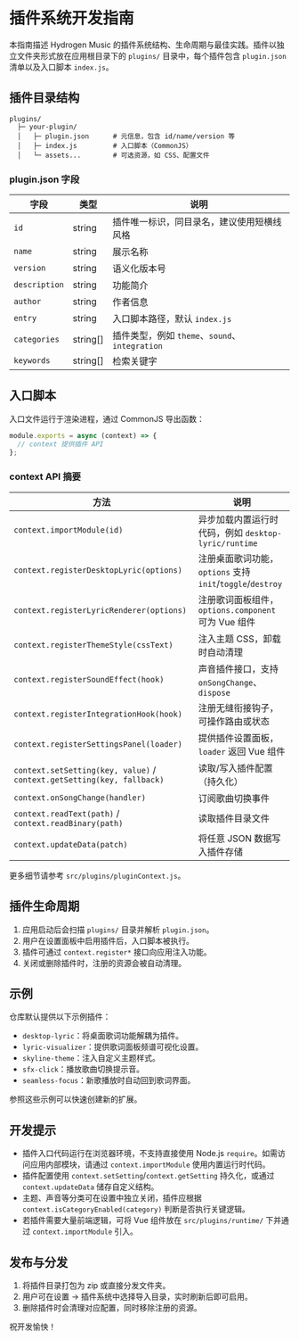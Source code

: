 # 插件系统开发指南

本指南描述 Hydrogen Music 的插件系统结构、生命周期与最佳实践。插件以独立文件夹形式放在应用根目录下的 `plugins/` 目录中，每个插件包含 `plugin.json` 清单以及入口脚本 `index.js`。

## 插件目录结构

```
plugins/
  ├─ your-plugin/
  │   ├─ plugin.json      # 元信息，包含 id/name/version 等
  │   ├─ index.js         # 入口脚本（CommonJS）
  │   └─ assets...        # 可选资源，如 CSS、配置文件
```

### plugin.json 字段

| 字段 | 类型 | 说明 |
| ---- | ---- | ---- |
| `id` | string | 插件唯一标识，同目录名，建议使用短横线风格 |
| `name` | string | 展示名称 |
| `version` | string | 语义化版本号 |
| `description` | string | 功能简介 |
| `author` | string | 作者信息 |
| `entry` | string | 入口脚本路径，默认 `index.js` |
| `categories` | string[] | 插件类型，例如 `theme`、`sound`、`integration` |
| `keywords` | string[] | 检索关键字 |

## 入口脚本

入口文件运行于渲染进程，通过 CommonJS 导出函数：

```js
module.exports = async (context) => {
  // context 提供插件 API
};
```

### context API 摘要

| 方法 | 说明 |
| ---- | ---- |
| `context.importModule(id)` | 异步加载内置运行时代码，例如 `desktop-lyric/runtime` |
| `context.registerDesktopLyric(options)` | 注册桌面歌词功能，`options` 支持 `init`/`toggle`/`destroy` |
| `context.registerLyricRenderer(options)` | 注册歌词面板组件，`options.component` 可为 Vue 组件 |
| `context.registerThemeStyle(cssText)` | 注入主题 CSS，卸载时自动清理 |
| `context.registerSoundEffect(hook)` | 声音插件接口，支持 `onSongChange`、`dispose` |
| `context.registerIntegrationHook(hook)` | 注册无缝衔接钩子，可操作路由或状态 |
| `context.registerSettingsPanel(loader)` | 提供插件设置面板，`loader` 返回 Vue 组件 |
| `context.setSetting(key, value)` / `context.getSetting(key, fallback)` | 读取/写入插件配置（持久化） |
| `context.onSongChange(handler)` | 订阅歌曲切换事件 |
| `context.readText(path)` / `context.readBinary(path)` | 读取插件目录文件 |
| `context.updateData(patch)` | 将任意 JSON 数据写入插件存储 |

更多细节请参考 `src/plugins/pluginContext.js`。

## 插件生命周期

1. 应用启动后会扫描 `plugins/` 目录并解析 `plugin.json`。
2. 用户在设置面板中启用插件后，入口脚本被执行。
3. 插件可通过 `context.register*` 接口向应用注入功能。
4. 关闭或删除插件时，注册的资源会被自动清理。

## 示例

仓库默认提供以下示例插件：

- `desktop-lyric`：将桌面歌词功能解耦为插件。
- `lyric-visualizer`：提供歌词面板频谱可视化设置。
- `skyline-theme`：注入自定义主题样式。
- `sfx-click`：播放歌曲切换提示音。
- `seamless-focus`：新歌播放时自动回到歌词界面。

参照这些示例可以快速创建新的扩展。

## 开发提示

- 插件入口代码运行在浏览器环境，不支持直接使用 Node.js `require`。如需访问应用内部模块，请通过 `context.importModule` 使用内置运行时代码。
- 插件配置使用 `context.setSetting`/`context.getSetting` 持久化，或通过 `context.updateData` 储存自定义结构。
- 主题、声音等分类可在设置中独立关闭，插件应根据 `context.isCategoryEnabled(category)` 判断是否执行关键逻辑。
- 若插件需要大量前端逻辑，可将 Vue 组件放在 `src/plugins/runtime/` 下并通过 `context.importModule` 引入。

## 发布与分发

1. 将插件目录打包为 zip 或直接分发文件夹。
2. 用户可在设置 → 插件系统中选择导入目录，实时刷新后即可启用。
3. 删除插件时会清理对应配置，同时移除注册的资源。

祝开发愉快！
